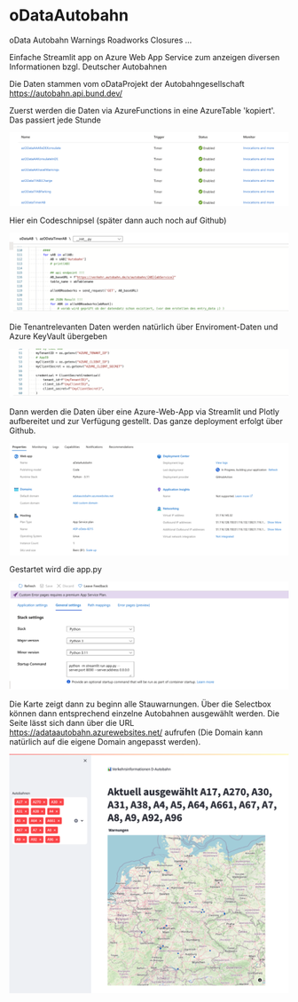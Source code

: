 # oDataAutobahn
oData Autobahn Warnings Roadworks Closures ...

Einfache Streamlit app on Azure Web App Service zum anzeigen diversen Informationen bzgl. Deutscher Autobahnen

Die Daten stammen vom oDataProjekt der Autobahngesellschaft
https://autobahn.api.bund.dev/

Zuerst werden die Daten via AzureFunctions in eine AzureTable 'kopiert'. Das passiert jede Stunde

![Screenshot](AzureFunctions.png)

Hier ein Codeschnipsel (später dann auch noch auf Github)

![Screenshot](AzureFuncCode.png)

Die Tenantrelevanten Daten werden natürlich über Enviroment-Daten und Azure KeyVault übergeben

![Screenshot](AzureKeyVault.png)

Dann werden die Daten über eine Azure-Web-App via Streamlit und Plotly aufbereitet und zur Verfügung gestellt.
Das ganze deployment erfolgt über Github.

![Screenshot](AzureWebApp.png)

Gestartet wird die app.py

![Screenshot](AzureStartup.png)

Die Karte zeigt dann zu beginn alle Stauwarnungen. Über die Selectbox können dann entsprechend einzelne Autobahnen ausgewählt werden. Die Seite lässt sich dann über die URL https://adataautobahn.azurewebsites.net/ aufrufen (Die Domain kann natürlich auf die eigene Domain angepasst werden).

![Screenshot](AzureWebResult.png)

